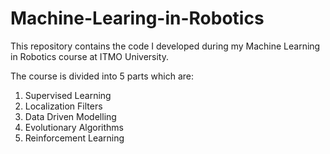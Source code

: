 # Machine-Learing-in-Robotics
This repository contains the code I developed during my Machine Learning in Robotics course at ITMO University.

The course is divided into 5 parts which are:

1. Supervised Learning
2. Localization Filters
3. Data Driven Modelling
4. Evolutionary Algorithms
5. Reinforcement Learning

